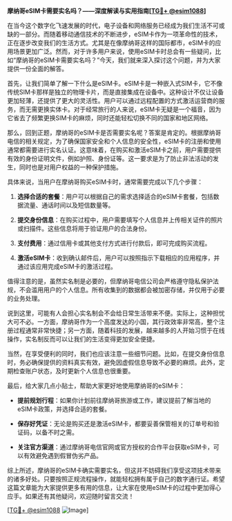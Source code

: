 **摩纳哥eSIM卡需要实名吗？——深度解读与实用指南[[TG💪+ @esim1088](https://t.me/s/esim1088)]**

在当今这个数字化飞速发展的时代，电子设备和网络服务已经成为我们生活不可或缺的一部分。而随着移动通信技术的不断进步，eSIM卡作为一项革命性的技术，正在逐步改变我们的生活方式。尤其是在像摩纳哥这样的国际都市，eSIM卡的应用场景更加广泛。然而，对于许多用户来说，使用eSIM卡时总会有一些疑问，比如“摩纳哥的eSIM卡需要实名吗？”今天，我们就来深入探讨这个问题，并为大家提供一份全面的解答。

首先，让我们简单了解一下什么是eSIM卡。eSIM卡是一种嵌入式SIM卡，它不像传统SIM卡那样是独立的物理卡片，而是直接集成在设备中。这种设计不仅让设备更加轻薄，还提供了更大的灵活性。用户可以通过远程配置的方式激活运营商的服务，而无需更换实体卡。对于经常旅行的人来说，eSIM卡无疑是一个福音，因为它省去了频繁更换SIM卡的麻烦，同时还能轻松切换不同的国家和地区网络。

那么，回到正题，摩纳哥的eSIM卡是否需要实名呢？答案是肯定的。根据摩纳哥电信的相关规定，为了确保国家安全和个人信息的安全性，eSIM卡的注册和使用通常都需要进行实名认证。这意味着，在购买和激活eSIM卡之前，用户需要提供有效的身份证明文件，例如护照、身份证等。这一要求是为了防止非法活动的发生，同时也是对用户权益的一种保护措施。

具体来说，当用户在摩纳哥购买eSIM卡时，通常需要完成以下几个步骤：

1. **选择合适的套餐**：用户可以根据自己的需求选择适合的eSIM卡套餐，包括数据流量、通话时间以及短信数量等。
   
2. **提交身份信息**：在购买过程中，用户需要填写个人信息并上传相关证件的照片或扫描件。这些信息将用于验证用户的合法身份。

3. **支付费用**：通过信用卡或其他支付方式进行付款后，即可完成购买流程。

4. **激活eSIM卡**：收到确认邮件后，用户可以按照指示下载相应的应用程序，并通过该应用完成eSIM卡的激活过程。

值得注意的是，虽然实名制是必要的，但摩纳哥电信公司会严格遵守隐私保护法规，不会滥用用户的个人信息。所有收集到的数据都会被加密存储，并仅用于必要的业务处理。

说到这里，可能有人会担心实名制会不会给日常生活带来不便。实际上，这种担忧大可不必。一方面，摩纳哥作为一个高度发达的小国，其行政效率非常高，整个注册过程通常非常快捷；另一方面，随着科技的发展，越来越多的人开始习惯于在线操作，实名制反而可以让我们的生活变得更加安全便捷。

当然，在享受便利的同时，我们也应该注意一些细节问题。比如，在提交身份信息时，务必确保提供的资料真实有效，避免因虚假信息导致不必要的麻烦。此外，定期检查账户状态，及时更新个人信息也很重要。

最后，给大家几点小贴士，帮助大家更好地使用摩纳哥的eSIM卡：

- **提前规划行程**：如果你计划前往摩纳哥旅游或工作，建议提前了解当地的eSIM卡政策，并选择合适的套餐。
  
- **保存好凭证**：无论是购买还是激活eSIM卡，都要妥善保管相关的订单号和验证码，以备不时之需。

- **关注官方渠道**：通过摩纳哥电信官网或官方授权的合作平台获取eSIM卡，可以有效避免遇到假冒伪劣产品。

综上所述，摩纳哥的eSIM卡确实需要实名，但这并不妨碍我们享受这项技术带来的诸多好处。只要按照正规流程操作，就能轻松拥有属于自己的数字通行证。希望这篇文章能为大家提供更多有用的信息，让大家在使用eSIM卡的过程中更加得心应手。如果还有其他疑问，欢迎随时留言交流！

[[TG💪+ @esim1088](https://t.me/s/esim1088) ![Image](https://i.postimg.cc/4NQfJmqS/Snipaste-2025-05-13-00-14-12.png)]